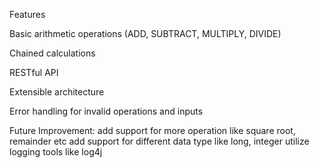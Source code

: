 Features

Basic arithmetic operations (ADD, SUBTRACT, MULTIPLY, DIVIDE)

Chained calculations

RESTful API

Extensible architecture

Error handling for invalid operations and inputs


Future Improvement:
add support for more operation like square root, remainder etc
add support for different data type like long, integer
utilize logging tools like log4j


